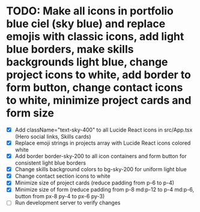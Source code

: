 # TODO: Make all icons in portfolio blue ciel (sky blue) and replace emojis with classic icons, add light blue borders, make skills backgrounds light blue, change project icons to white, add border to form button, change contact icons to white, minimize project cards and form size

- [x] Add className="text-sky-400" to all Lucide React icons in src/App.tsx (Hero social links, Skills cards)
- [x] Replace emoji strings in projects array with Lucide React icons colored white
- [x] Add border border-sky-200 to all icon containers and form button for consistent light blue borders
- [x] Change skills background colors to bg-sky-200 for uniform light blue
- [x] Change contact section icons to white
- [x] Minimize size of project cards (reduce padding from p-6 to p-4)
- [x] Minimize size of form (reduce padding from p-8 md:p-12 to p-4 md:p-6, button from px-8 py-4 to px-6 py-3)
- [ ] Run development server to verify changes
